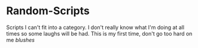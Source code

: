 # Random-Scripts
Scripts I can't fit into a category.
I don't really know what I'm doing at all times so some laughs will be had.
This is my first time, don't go too hard on me *blushes*
